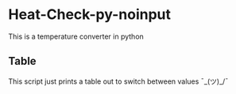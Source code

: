 # Heat-Check-py-noinput
This is a temperature converter in python

## Table
This script just prints a table out to switch between values ¯\_(ツ)_/¯
